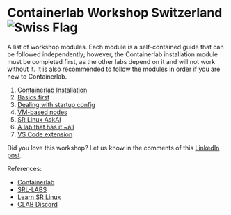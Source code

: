 # Containerlab Workshop Switzerland ![Swiss Flag](https://flagcdn.com/w40/ch.png) 

A list of workshop modules. Each module is a self-contained guide that can be followed independently; however, the Containerlab installation module must be completed first, as the other labs depend on it and will not work without it. It is also recommended to follow the modules in order if you are new to Containerlab.

1. [Containerlab Installation](05-install/README.md) 
2. [Basics first](10-basics/README.md)
3. [Dealing with startup config](15-startup/README.md)
4. [VM-based nodes](20-vm/README.md)
5. [SR Linux AskAI](30-askai/README.md)
6. [A lab that has it ~all](40-streaming-telemetry/README.md)
7. [VS Code extension](50-clab-vscode-extension/README.md)

Did you love this workshop? Let us know in the comments of this [LinkedIn post](TBD).

References:
-  [Containerlab](https://containerlab.dev/)
-  [SRL-LABS](https://github.com/srl-labs)
-  [Learn SR Linux](https://learn.srlinux.dev/)
-  [CLAB Discord](https://discord.gg/vAyddtaEV9)
